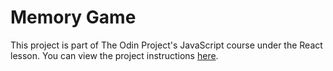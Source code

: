 # Memory Game

This project is part of The Odin Project's JavaScript course under the React lesson. You can view the project instructions [here](https://theodinproject.com/courses/javascript/lessons/memory-card).

